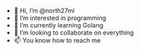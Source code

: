 - 👋 Hi, I’m @north27ml
- 👀 I’m interested in programming
- 🌱 I’m currently learning Golang
- 💞️ I’m looking to collaborate on everything
- 📫 You know how to reach me

<!---
north27ml/north27ml is a ✨ special ✨ repository because its `README.md` (this file) appears on your GitHub profile.
You can click the Preview link to take a look at your changes.
--->
